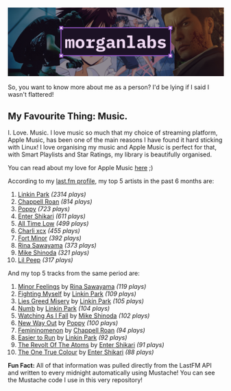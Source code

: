 [![GitHub Profile README banner that reads "morganlabs"](./.github/assets/banner_knowmore.png)](https://morganlabs.dev)

So, you want to know more about me as a person? I'd be lying if I said I wasn't
flattered!

## My Favourite Thing: Music.

I. Love. Music. I love music so much that my choice of streaming platform, Apple
Music, has been one of the main reasons I have found it hard sticking with
Linux! I love organising my music and Apple Music is perfect for that, with
Smart Playlists and Star Ratings, my library is beautifully organised.

You can read about my love for Apple Music
[here](https://www.morganlabs.dev/blog/why-i-love-apple-music) ;)

According to my [last.fm profile](https://last.fm/user/morganlabs), my top 5
artists in the past 6 months are:

1. [Linkin Park](https://www.last.fm/music/Linkin+Park) *(2314 plays)*
2. [Chappell Roan](https://www.last.fm/music/Chappell+Roan) *(814 plays)*
3. [Poppy](https://www.last.fm/music/Poppy) *(723 plays)*
4. [Enter Shikari](https://www.last.fm/music/Enter+Shikari) *(611 plays)*
5. [All Time Low](https://www.last.fm/music/All+Time+Low) *(499 plays)*
6. [Charli xcx](https://www.last.fm/music/Charli+xcx) *(455 plays)*
7. [Fort Minor](https://www.last.fm/music/Fort+Minor) *(392 plays)*
8. [Rina Sawayama](https://www.last.fm/music/Rina+Sawayama) *(373 plays)*
9. [Mike Shinoda](https://www.last.fm/music/Mike+Shinoda) *(321 plays)*
10. [Lil Peep](https://www.last.fm/music/Lil+Peep) *(317 plays)*

And my top 5 tracks from the same period are:

1. [Minor Feelings](https://www.last.fm/music/Rina+Sawayama/_/Minor+Feelings) by [Rina Sawayama](https://www.last.fm/music/Rina+Sawayama) *(119 plays)*
2. [Fighting Myself](https://www.last.fm/music/Linkin+Park/_/Fighting+Myself) by [Linkin Park](https://www.last.fm/music/Linkin+Park) *(109 plays)*
3. [Lies Greed Misery](https://www.last.fm/music/Linkin+Park/_/Lies+Greed+Misery) by [Linkin Park](https://www.last.fm/music/Linkin+Park) *(105 plays)*
4. [Numb](https://www.last.fm/music/Linkin+Park/_/Numb) by [Linkin Park](https://www.last.fm/music/Linkin+Park) *(104 plays)*
5. [Watching As I Fall](https://www.last.fm/music/Mike+Shinoda/_/Watching+As+I+Fall) by [Mike Shinoda](https://www.last.fm/music/Mike+Shinoda) *(102 plays)*
6. [New Way Out](https://www.last.fm/music/Poppy/_/New+Way+Out) by [Poppy](https://www.last.fm/music/Poppy) *(100 plays)*
7. [Femininomenon](https://www.last.fm/music/Chappell+Roan/_/Femininomenon) by [Chappell Roan](https://www.last.fm/music/Chappell+Roan) *(94 plays)*
8. [Easier to Run](https://www.last.fm/music/Linkin+Park/_/Easier+to+Run) by [Linkin Park](https://www.last.fm/music/Linkin+Park) *(92 plays)*
9. [The Revolt Of The Atoms](https://www.last.fm/music/Enter+Shikari/_/The+Revolt+Of+The+Atoms) by [Enter Shikari](https://www.last.fm/music/Enter+Shikari) *(91 plays)*
10. [The One True Colour](https://www.last.fm/music/Enter+Shikari/_/The+One+True+Colour) by [Enter Shikari](https://www.last.fm/music/Enter+Shikari) *(88 plays)*

**Fun Fact:** All of that information was pulled directly from the LastFM API
and written to every midnight automatically using Mustache! You can see the
Mustache code I use in this very repository!
